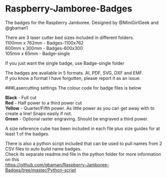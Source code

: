 Raspberry-Jamboree-Badges
=========================
   
The badges for the Raspberry Jamboree. Designed by @MiniGirlGeek and @gbaman1   
   
There are 3 laser cutter bed sizes included in different folders.   
1100mm x 762mm - Badges-1100x762  
600mm x 300mm - Badges-600x300  
105mm x 65mm - Badge-single  
  
If you just want the single badge, use Badge-single folder
  
The badges are available in 5 formats. AI, PDF, SVG, DXF and EMF.   
If you know a format I have forgotten, please report it as an issue.   

###Lasercutting settings
The colour code for badge files is below   
   
__Black__ - Full cut   
__Red__ - Half power to a third power cut   
__Yellow__ - Quarter/Fifth power. As little power as you can get away with to create a line! Snaps easily if not.   
__Green__ - Optional raster engraving. Should be engraved a third power.   
   
A size reference cube has been included in each file plus size guides for at least 1 of the badges.   
   
There is also a python script included that can be used to pull names from 2 CSV files to auto build name badges.   
Check its separate readme.md file in the python folder for more information on this   
https://github.com/gbaman/Raspberry-Jamboree-Badges/tree/master/Python-script
